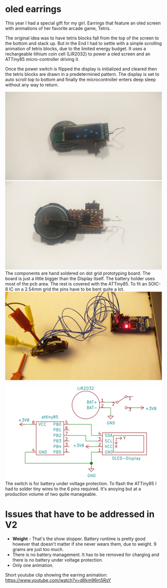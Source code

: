 # oled earrings

This year I had a special gift for my girl. Earrings that feature an oled screen with animations of her favorite arcade game, Tetris.

The original idea was to have tetris blocks fall from the top of the screen to the bottom and stack up. But in the End I had to settle with a simple scrolling animation of tetris blocks, due to the limited energy budget.
It uses a rechargeable lithium coin cell (LIR2032) to power a oled screen and an ATTiny85 micro-controller driving it.

Once the power switch is flipped the display is initialized and cleared then the tetris blocks are drawn in a predetermined pattern. The display is set to auto scroll top to bottom and finally the microcontroller enters deep sleep without any way to return.

![front side of pcb with protective foil still on](https://raw.githubusercontent.com/HKay/oled-earrings/master/doc/front.jpeg)
![back side of pcb](https://raw.githubusercontent.com/HKay/oled-earrings/master/doc/backside.jpeg)
The components are hand soldered on dot grid prototyping board. The board is just a little bigger than the Display itself. The battery holder uses most of the pcb area. The rest is covered with the ATTiny85. To fit an SOIC-8 IC on a 2.54mm grid the pins have to be bent quite a lot.
![pcb tied to a programmer](https://raw.githubusercontent.com/HKay/oled-earrings/master/doc/programming.jpeg)

![schematics](https://raw.githubusercontent.com/HKay/oled-earrings/master/doc/schematics.png)
The switch is for battery under voltage protection.
To flash the ATTiny85 I had to solder tiny wires to the 6 pins required. It's anoying but at a production volume of two quite manageable.

# Issues that have to be addressed in V2
- **Weight** - That's the show stopper. Battery runtime is pretty good however that doesn't matter if she never wears them, due to weight. 9 grams are just too much.
- There is no battery management. It has to be removed for charging and there is no battery under voltage protection.
- Only one animation.


Short youtube clip showing the earring animation: https://www.youtube.com/watch?v=d6km96m5RsY
